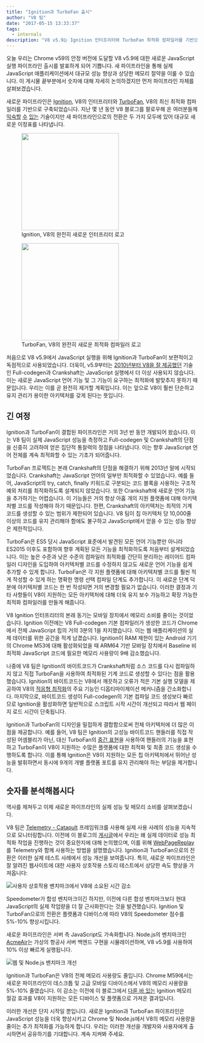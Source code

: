 ```yaml
---
title: "Ignition과 TurboFan 출시"
author: "V8 팀"
date: "2017-05-15 13:33:37"
tags: 
  - internals
description: "V8 v5.9는 Ignition 인터프리터와 TurboFan 최적화 컴파일러를 기반으로 한 완전히 새로운 JavaScript 실행 파이프라인을 제공합니다."
---
```

오늘 우리는 Chrome v59의 안정 버전에 도달할 V8 v5.9에 대한 새로운 JavaScript 실행 파이프라인 출시를 발표하게 되어 기쁩니다. 새 파이프라인을 통해 실제 JavaScript 애플리케이션에서 대규모 성능 향상과 상당한 메모리 절약을 이룰 수 있습니다. 이 게시물 끝부분에서 숫자에 대해 자세히 논의하겠지만 먼저 파이프라인 자체를 살펴보겠습니다.

<!--truncate-->
새로운 파이프라인은 [Ignition](/docs/ignition), V8의 인터프리터와 [TurboFan](/docs/turbofan), V8의 최신 최적화 컴파일러를 기반으로 구축되었습니다. 지난 몇 년 동안 V8 블로그를 팔로우해 온 여러분들께 [익숙할](/blog/turbofan-jit) [수](/blog/ignition-interpreter) [있는](/blog/test-the-future) 기술이지만 새 파이프라인으로의 전환은 두 가지 모두에 있어 대규모 새로운 이정표를 나타냅니다.

<figure>
  <img src="/_img/v8-ignition.svg" width="256" height="256" alt="" loading="lazy"/>
  <figcaption>Ignition, V8의 완전히 새로운 인터프리터 로고</figcaption>
</figure>

<figure>
  <img src="/_img/v8-turbofan.svg" width="256" height="256" alt="" loading="lazy"/>
  <figcaption>TurboFan, V8의 완전히 새로운 최적화 컴파일러 로고</figcaption>
</figure>

처음으로 V8 v5.9에서 JavaScript 실행을 위해 Ignition과 TurboFan이 보편적이고 독점적으로 사용되었습니다. 더욱이, v5.9부터는 [2010년부터 V8을 잘 제공했던](https://blog.chromium.org/2010/12/new-crankshaft-for-v8.html) 기술인 Full-codegen과 Crankshaft는 JavaScript 실행에서 더 이상 사용되지 않습니다. 이는 새로운 JavaScript 언어 기능 및 그 기능이 요구하는 최적화에 발맞추지 못하기 때문입니다. 우리는 이를 곧 완전히 제거할 계획입니다. 이는 앞으로 V8이 훨씬 단순하고 유지 관리가 용이한 아키텍처를 갖게 된다는 뜻입니다.

## 긴 여정

Ignition과 TurboFan이 결합된 파이프라인은 거의 3년 반 동안 개발되어 왔습니다. 이는 V8 팀이 실제 JavaScript 성능을 측정하고 Full-codegen 및 Crankshaft의 단점을 신중히 고려하여 얻은 집단적 통찰력의 정점을 나타냅니다. 이는 향후 JavaScript 언어 전체를 계속 최적화할 수 있는 기초가 되어줍니다.

TurboFan 프로젝트는 본래 Crankshaft의 단점을 해결하기 위해 2013년 말에 시작되었습니다. Crankshaft는 JavaScript 언어의 일부만 최적화할 수 있었습니다. 예를 들어, JavaScript의 try, catch, finally 키워드로 구분되는 코드 블록을 사용하는 구조적 예외 처리를 최적화하도록 설계되지 않았습니다. 또한 Crankshaft에 새로운 언어 기능을 추가하기는 어렵습니다. 이 기능들은 거의 항상 아홉 개의 지원 플랫폼에 대해 아키텍처별 코드를 작성해야 하기 때문입니다. 한편, Crankshaft의 아키텍처는 최적의 기계 코드를 생성할 수 있는 범위가 제한되어 있습니다. V8 팀이 칩 아키텍처 당 10,000줄 이상의 코드를 유지 관리해야 함에도 불구하고 JavaScript에서 얻을 수 있는 성능 향상은 제한적입니다.

TurboFan은 ES5 당시 JavaScript 표준에서 발견된 모든 언어 기능뿐만 아니라 ES2015 이후도 포함하여 향후 계획된 모든 기능을 최적화하도록 처음부터 설계되었습니다. 이는 높은 수준과 낮은 수준의 컴파일러 최적화를 간단히 분리하는 레이어드 컴파일러 디자인을 도입하여 아키텍처별 코드를 수정하지 않고도 새로운 언어 기능을 쉽게 추가할 수 있게 합니다. TurboFan은 각 지원 플랫폼에 대해 아키텍처별 코드를 훨씬 적게 작성할 수 있게 하는 명확한 명령 선택 컴파일 단계도 추가합니다. 이 새로운 단계 덕분에 아키텍처별 코드는 한 번 작성되면 거의 변경할 필요가 없습니다. 이러한 결정과 기타 사항들이 V8이 지원하는 모든 아키텍처에 대해 더욱 유지 보수 가능하고 확장 가능한 최적화 컴파일러를 만들게 해줍니다.

V8 Ignition 인터프리터의 본래 동기는 모바일 장치에서 메모리 소비를 줄이는 것이었습니다. Ignition 이전에는 V8 Full-codegen 기본 컴파일러가 생성한 코드가 Chrome에서 전체 JavaScript 힙의 거의 3분의 1을 차지했습니다. 이는 웹 애플리케이션의 실제 데이터를 위한 공간을 적게 남겼습니다. Ignition이 RAM 제한이 있는 Android 기기의 Chrome M53에 대해 활성화되었을 때 ARM64 기반 모바일 장치에서 Baseline 비최적화 JavaScript 코드에 필요한 메모리 사용량이 9배 감소했습니다.

나중에 V8 팀은 Ignition의 바이트코드가 Crankshaft처럼 소스 코드를 다시 컴파일하지 않고 직접 TurboFan을 사용하여 최적화된 기계 코드로 생성할 수 있다는 점을 활용했습니다. Ignition의 바이트코드는 V8에서 깨끗하고 오류가 적은 기본 실행 모델을 제공하여 V8의 [적응형 최적화](https://en.wikipedia.org/wiki/Adaptive_optimization)의 주요 기능인 디옵티마이제이션 메커니즘을 간소화합니다. 마지막으로, 바이트코드 생성이 Full-codegen의 기본 컴파일 코드 생성보다 빠르므로 Ignition을 활성화하면 일반적으로 스크립트 시작 시간이 개선되고 따라서 웹 페이지 로드 시간이 단축됩니다.

Ignition과 TurboFan의 디자인을 밀접하게 결합함으로써 전체 아키텍처에 더 많은 이점을 제공합니다. 예를 들어, V8 팀은 Ignition의 고성능 바이트코드 핸들러를 직접 작성된 어셈블리가 아닌, 대신 TurboFan의 [중간 표현](https://en.wikipedia.org/wiki/Intermediate_representation)을 사용하여 핸들러의 기능을 표현하고 TurboFan이 V8이 지원하는 수많은 플랫폼에 대한 최적화 및 최종 코드 생성을 수행하도록 합니다. 이를 통해 Ignition은 V8이 지원하는 모든 칩 아키텍처에서 뛰어난 성능을 발휘하면서 동시에 9개의 개별 플랫폼 포트를 유지 관리해야 하는 부담을 제거합니다.

## 숫자를 분석해봅시다

역사를 제쳐두고 이제 새로운 파이프라인의 실제 성능 및 메모리 소비를 살펴보겠습니다.

V8 팀은 [Telemetry - Catapult](https://catapult.gsrc.io/telemetry) 프레임워크를 사용해 실제 사용 사례의 성능을 지속적으로 모니터링합니다. 이전에 이 블로그의 [게시글](/blog/real-world-performance)에서 우리는 왜 실제 데이터로 성능 최적화 작업을 진행하는 것이 중요한지에 대해 논의했으며, 이를 위해 [WebPageReplay](https://github.com/chromium/web-page-replay)를 Telemetry와 함께 사용하는 방법을 설명했습니다. Ignition과 TurboFan으로의 전환은 이러한 실제 테스트 사례에서 성능 개선을 보여줍니다. 특히, 새로운 파이프라인은 잘 알려진 웹사이트에 대한 사용자 상호작용 스토리 테스트에서 상당한 속도 향상을 가져옵니다:

![사용자 상호작용 벤치마크에서 V8에 소요된 시간 감소](/_img/launching-ignition-and-turbofan/improvements-per-website.png)

Speedometer가 합성 벤치마크이긴 하지만, 이전에 다른 합성 벤치마크보다 현대 JavaScript의 실제 작업량을 더 잘 근사화한다는 것을 발견했습니다. Ignition 및 TurboFan으로의 전환은 플랫폼과 디바이스에 따라 V8의 Speedometer 점수를 5%-10% 향상시킵니다.

새로운 파이프라인은 서버 측 JavaScript도 가속화합니다. Node.js의 벤치마크인 [AcmeAir](https://github.com/acmeair/acmeair-nodejs)는 가상의 항공사 서버 백엔드 구현을 시뮬레이션하며, V8 v5.9를 사용하여 10% 이상 빠르게 실행됩니다.

![웹 및 Node.js 벤치마크 개선](/_img/launching-ignition-and-turbofan/benchmark-scores.png)

Ignition과 TurboFan은 V8의 전체 메모리 사용량도 줄입니다. Chrome M59에서는 새로운 파이프라인이 데스크톱 및 고급 모바일 디바이스에서 V8의 메모리 사용량을 5%-10% 줄였습니다. 이 감소는 이전에 이 블로그에서 [다룬 바 있는](/blog/ignition-interpreter) Ignition 메모리 절감 효과를 V8이 지원하는 모든 디바이스 및 플랫폼으로 가져온 결과입니다.

이러한 개선은 단지 시작일 뿐입니다. 새로운 Ignition과 TurboFan 파이프라인은 JavaScript 성능을 더욱 향상시키고 Chrome 및 Node.js에서 V8의 메모리 사용량을 줄이는 추가 최적화를 가능하게 합니다. 우리는 이러한 개선을 개발자와 사용자에게 출시하면서 공유하기를 기대합니다. 계속 지켜봐 주세요.
